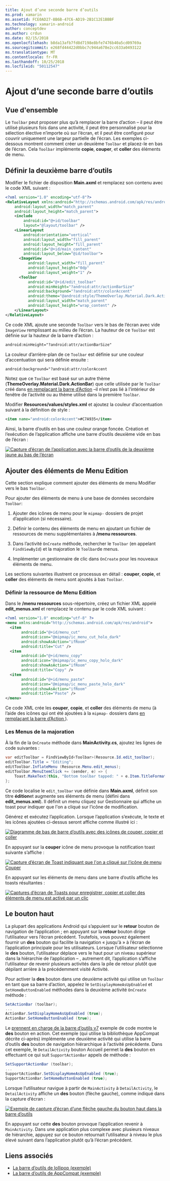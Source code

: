 ```yaml
---
title: Ajout d’une seconde barre d’outils
ms.prod: xamarin
ms.assetid: FCE0AD27-8B6B-47C6-AD19-2B1C12E1BBBF
ms.technology: xamarin-android
author: conceptdev
ms.author: crdun
ms.date: 02/15/2018
ms.openlocfilehash: b8da13afb7fd8d7198e8bfe7476b40a5cd09769a
ms.sourcegitcommit: e268fd44422d0bbc7c944a678e2cc633a0493122
ms.translationtype: MT
ms.contentlocale: fr-FR
ms.lasthandoff: 10/25/2018
ms.locfileid: "50112547"
---
```

# <a name="adding-a-second-toolbar"></a>Ajout d’une seconde barre d’outils


## <a name="overview"></a>Vue d'ensemble 

Le `Toolbar` peut proposer plus qu’à remplacer la barre d’action &ndash; il peut être utilisé plusieurs fois dans une activité, il peut être personnalisé pour la sélection élective n’importe où sur l’écran, et il peut être configuré pour couvrir uniquement une largeur partielle de l’écran. Les exemples ci-dessous montrent comment créer un deuxième `Toolbar` et placez-le en bas de l’écran. Cela `Toolbar` implémente **copie**, **couper**, et **coller** des éléments de menu. 


## <a name="define-the-second-toolbar"></a>Définir la deuxième barre d’outils 

Modifier le fichier de disposition **Main.axml** et remplacez son contenu avec le code XML suivant :

```xml
<?xml version="1.0" encoding="utf-8"?>
<RelativeLayout xmlns:android="http://schemas.android.com/apk/res/android"
    android:layout_width="match_parent"
    android:layout_height="match_parent">
    <include
        android:id="@+id/toolbar"
        layout="@layout/toolbar" />
    <LinearLayout
        android:orientation="vertical"
        android:layout_width="fill_parent"
        android:layout_height="fill_parent"
        android:id="@+id/main_content"
        android:layout_below="@id/toolbar">
      <ImageView
          android:layout_width="fill_parent"
          android:layout_height="0dp"
          android:layout_weight="1" />
      <Toolbar
          android:id="@+id/edit_toolbar"
          android:minHeight="?android:attr/actionBarSize"
          android:background="?android:attr/colorAccent"
          android:theme="@android:style/ThemeOverlay.Material.Dark.ActionBar"
          android:layout_width="match_parent"
          android:layout_height="wrap_content" />
    </LinearLayout>
</RelativeLayout>
```

Ce code XML ajoute une seconde `Toolbar` vers le bas de l’écran avec vide `ImageView` remplissant au milieu de l’écran. La hauteur de ce `Toolbar` est définie sur la hauteur de la barre d’action : 

```xml
android:minHeight="?android:attr/actionBarSize"
```

La couleur d’arrière-plan de ce `Toolbar` est définie sur une couleur d’accentuation qui sera définie ensuite :

```xml
android:background="?android:attr/colorAccent
```

Notez que ce `Toolbar` est basé sur un autre thème (**ThemeOverlay.Material.Dark.ActionBar**) que celle utilisée par le `Toolbar` créé dans [en remplaçant la barre d’Action](~/android/user-interface/controls/tool-bar/replacing-the-action-bar.md) &ndash;il n’est pas lié à l’intérieur de fenêtre de l’activité ou au thème utilisé dans la première `Toolbar`.

Modifier **Resources/values/styles.xml** et ajoutez la couleur d’accentuation suivant à la définition de style : 

```xml
<item name="android:colorAccent">#C7A935</item>
```

Ainsi, la barre d’outils en bas une couleur orange foncée. Création et l’exécution de l’application affiche une barre d’outils deuxième vide en bas de l’écran : 

[![Capture d’écran de l’application avec la barre d’outils de la deuxième jaune au bas de l’écran](adding-a-second-toolbar-images/01-second-toolbar-sml.png)](adding-a-second-toolbar-images/01-second-toolbar.png#lightbox)


 
## <a name="add-edit-menu-items"></a>Ajouter des éléments de Menu Edition 

Cette section explique comment ajouter des éléments de menu Modifier vers le bas `Toolbar`. 

Pour ajouter des éléments de menu à une base de données secondaire `Toolbar`: 

1.  Ajouter des icônes de menu pour le `mipmap-` dossiers de projet d’application (si nécessaire).

2.  Définir le contenu des éléments de menu en ajoutant un fichier de ressources de menu supplémentaires à **/menu ressources**. 

3.  Dans l’activité `OnCreate` méthode, rechercher le `Toolbar` (en appelant `FindViewById`) et la majoration le `Toolbar`de menus.

4.  Implémenter un gestionnaire de clic dans `OnCreate` pour les nouveaux éléments de menu. 

Les sections suivantes illustrent ce processus en détail : **couper**, **copie**, et **coller** des éléments de menu sont ajoutés à bas `Toolbar`. 



### <a name="define-the-edit-menu-resource"></a>Définir la ressource de Menu Edition

Dans le **/menu ressources** sous-répertoire, créez un fichier XML appelé **edit_menus.xml** et remplacez le contenu par le code XML suivant :

```xml
<?xml version="1.0" encoding="utf-8" ?>
<menu xmlns:android="http://schemas.android.com/apk/res/android">
  <item
       android:id="@+id/menu_cut"
       android:icon="@mipmap/ic_menu_cut_holo_dark"
       android:showAsAction="ifRoom"
       android:title="Cut" />
  <item
       android:id="@+id/menu_copy"
       android:icon="@mipmap/ic_menu_copy_holo_dark"
       android:showAsAction="ifRoom"
       android:title="Copy" />
  <item
       android:id="@+id/menu_paste"
       android:icon="@mipmap/ic_menu_paste_holo_dark"
       android:showAsAction="ifRoom"
       android:title="Paste" />
</menu>
```

Ce code XML crée les **couper**, **copie**, et **coller** des éléments de menu (à l’aide des icônes qui ont été ajoutées à la `mipmap-` dossiers dans [en remplaçant la barre d’Action ](~/android/user-interface/controls/tool-bar/replacing-the-action-bar.md)).



### <a name="inflate-the-menus"></a>Les Menus de la majoration

À la fin de la `OnCreate` méthode dans **MainActivity.cs**, ajoutez les lignes de code suivantes : 

```csharp
var editToolbar = FindViewById<Toolbar>(Resource.Id.edit_toolbar);
editToolbar.Title = "Editing";
editToolbar.InflateMenu (Resource.Menu.edit_menus);
editToolbar.MenuItemClick += (sender, e) => {
    Toast.MakeText(this, "Bottom toolbar tapped: " + e.Item.TitleFormatted, ToastLength.Short).Show();
};
```

Ce code localise le `edit_toolbar` vue définie dans **Main.axml**, définit son titre **édition**et augmente ses éléments de menu (défini dans **edit_menus.xml**). Il définit un menu cliquez sur Gestionnaire qui affiche un toast pour indiquer que l'on a cliqué sur l’icône de modification. 

Générez et exécutez l’application. Lorsque l’application s’exécute, le texte et les icônes ajoutées ci-dessus seront affiche comme illustré ici : 

[![Diagramme de bas de barre d’outils avec des icônes de couper, copier et coller](adding-a-second-toolbar-images/02-bottom-toolbar-sml.png)](adding-a-second-toolbar-images/02-bottom-toolbar.png#lightbox)

En appuyant sur la **couper** icône de menu provoque la notification toast suivante s’affiche : 

[![Capture d’écran de Toast indiquant que l'on a cliqué sur l’icône de menu Couper](adding-a-second-toolbar-images/03-bottom-tapped-sml.png)](adding-a-second-toolbar-images/03-bottom-tapped.png#lightbox)

En appuyant sur les éléments de menu dans une barre d’outils affiche les toasts résultantes : 

[![Captures d’écran de Toasts pour enregistrer, copier et coller des éléments de menu est activé par un clic](adding-a-second-toolbar-images/04-menu-action-sml.png)](adding-a-second-toolbar-images/04-menu-action.png#lightbox)



## <a name="the-up-button"></a>Le bouton haut 

La plupart des applications Android qui s’appuient sur le **retour** bouton de navigation de l’application ; en appuyant sur la **retour** bouton dirige l’utilisateur vers l’écran précédent.
Toutefois, vous pouvez également fournir un **des** bouton qui facilite la navigation « jusqu'à » à l’écran de l’application principale pour les utilisateurs. Lorsque l’utilisateur sélectionne le **des** bouton, l’utilisateur déplace vers le haut pour un niveau supérieur dans la hiérarchie de l’application &ndash; , autrement dit, l’application s’affiche l’utilisateur de revenir plusieurs activités dans la pile de retour plutôt que dépilant arrière à la précédemment visité Activité. 

Pour activer la **des** bouton dans une deuxième activité qui utilise un `Toolbar` en tant que sa barre d’action, appelez le `SetDisplayHomeAsUpEnabled` et `SetHomeButtonEnabled` méthodes dans la deuxième activité `OnCreate` méthode :

```csharp
SetActionBar (toolbar);
...
ActionBar.SetDisplayHomeAsUpEnabled (true);
ActionBar.SetHomeButtonEnabled (true);
```

Le [prennent en charge de la barre d’outils v7](https://developer.xamarin.com/samples/monodroid/Supportv7/AppCompat/Toolbar/) exemple de code montre le **des** bouton en action. Cet exemple (qui utilise la bibliothèque AppCompat décrite ci-après) implémente une deuxième activité qui utilise la barre d’outils **des** bouton de navigation hiérarchique à l’activité précédente. Dans cet exemple, le `DetailActivity` bouton Accueil permet la **des** bouton en effectuant ce qui suit `SupportActionBar` appels de méthode : 

```csharp
SetSupportActionBar (toolbar);
...
SupportActionBar.SetDisplayHomeAsUpEnabled (true);
SupportActionBar.SetHomeButtonEnabled (true);
```

Lorsque l’utilisateur navigue à partir de `MainActivity` à `DetailActivity`, le `DetailActivity` affiche un **des** bouton (flèche gauche), comme indiqué dans la capture d’écran :

[![Exemple de capture d’écran d’une flèche gauche du bouton haut dans la barre d’outils](adding-a-second-toolbar-images/05-up-button-sml.png)](adding-a-second-toolbar-images/05-up-button.png#lightbox)

En appuyant sur cette **des** bouton provoque l’application revenir à `MainActivity`. Dans une application plus complexe avec plusieurs niveaux de hiérarchie, appuyez sur ce bouton retournait l’utilisateur à niveau le plus élevé suivant dans l’application plutôt qu’à l’écran précédent. 



## <a name="related-links"></a>Liens associés

- [La barre d’outils de lollipop (exemple)](https://developer.xamarin.com/samples/monodroid/android5.0/Toolbar/)
- [La barre d’outils de AppCompat (exemple)](https://developer.xamarin.com/samples/monodroid/Supportv7/AppCompat/Toolbar/)
